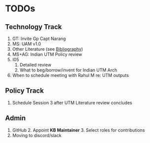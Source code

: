 # TODOs

## Technology Track

1. GT: Invite Gp Capt Narang
2. MS: UAM v1.0
3. Other Literature (see [Bibliography](../../../bibliography.md))
4. MS+AG: Indian UTM Policy review
5. I05
    1. Detailed review
    2. What to beg/borrow/invent for Indian UTM Arch
6. When to schedule meeting with Rahul M re: UTM outputs

## Policy Track

1. Schedule Session 3 after UTM Literature review concludes

## Admin

1. GitHub
    2. Appoint **KB Maintainer**
    3. Select roles for contributions
2. Moving to discord/slack